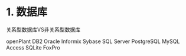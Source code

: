 # 1. 数据库


关系型数据库VS非关系型数据库

openPlant DB2 Oracle Informix Sybase SQL Server 
PostgreSQL MySQL Access SQLite FoxPro 







